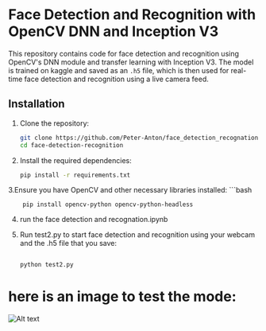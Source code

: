 # Face Detection and Recognition with OpenCV DNN and Inception V3
This repository contains code for face detection and recognition using OpenCV's DNN module and transfer learning with Inception V3. The model is trained on kaggle and saved as an `.h5` file, which is then used for real-time face detection and recognition using a live camera feed.
## Installation

1. Clone the repository:
   ```bash
   git clone https://github.com/Peter-Anton/face_detection_recognation
   cd face-detection-recognition
2. Install the required dependencies:
    ```bash
   pip install -r requirements.txt

3.Ensure you have OpenCV and other necessary libraries installed:
    ```bash
    
        pip install opencv-python opencv-python-headless

4. run the face detection and recognation.ipynb

5. Run test2.py to start face detection and recognition using your webcam and the .h5 file that you save:

      ```bash

   python test2.py
# here is an image to test the mode:      

![Alt text](https://github.com/Peter-Anton/face_detection_recognation/blob/master/Screenshot%202024-05-12%20at%2011.57.01%E2%80%AFPM.png)
